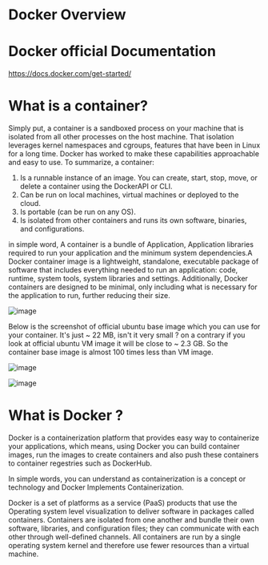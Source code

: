 # Docker Overview

# Docker official Documentation 
https://docs.docker.com/get-started/ 

# What is a container?
Simply put, a container is a sandboxed process on your machine that is isolated from all other processes on the host machine. That isolation leverages kernel namespaces and cgroups, features that have been in Linux for a long time. Docker has worked to make these capabilities approachable and easy to use. To summarize, a container:

   1. Is a runnable instance of an image. You can create, start, stop, move, or delete a container using the DockerAPI or CLI.
   2. Can be run on local machines, virtual machines or deployed to the cloud.
   3. Is portable (can be run on any OS).
   4. Is isolated from other containers and runs its own software, binaries, and configurations.

in simple word, A container is a bundle of Application, Application libraries required to run your application and the minimum system dependencies.A Docker container image is a lightweight, standalone, executable package of software that includes everything needed to run an application: code, runtime, system tools, system libraries and settings. Additionally, Docker containers are designed to be minimal, only including what is necessary for the application to run, further reducing their size.

![image](https://github.com/Manoj123-github/Docker/assets/76830665/806a994b-f91e-4dda-8e7d-d34e8d8c63ab)

Below is the screenshot of official ubuntu base image which you can use for your container. It's just ~ 22 MB, isn't it very small ? on a contrary if you look at official ubuntu VM image it will be close to ~ 2.3 GB. So the container base image is almost 100 times less than VM image.

![image](https://github.com/Manoj123-github/Docker/assets/76830665/9fca6f41-2164-4b6f-bd8f-f02f456f7189)


![image](https://github.com/Manoj123-github/Docker/assets/76830665/e95144e4-cafd-47c8-9fb8-61005c810ca3)



# What is Docker ?

Docker is a containerization platform that provides easy way to containerize your applications, which means, using Docker you can build container images, run the images to create containers and also push these containers to container regestries such as DockerHub.

In simple words, you can understand as containerization is a concept or technology and Docker Implements Containerization.

Docker is a set of platforms as a service (PaaS) products that use the Operating system level visualization to deliver software in packages called containers. Containers are isolated from one another and bundle their own software, libraries, and configuration files; they can communicate with each other through well-defined channels. All containers are run by a single operating system kernel and therefore use fewer resources than a virtual machine.
